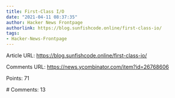 ```yaml
---
title: First-Class I/O
date: "2021-04-11 08:37:35"
author: Hacker News Frontpage
authorlink: https://blog.sunfishcode.online/first-class-io/
tags:
- Hacker-News-Frontpage
---
```


<p>Article URL: <a href="https://blog.sunfishcode.online/first-class-io/">https://blog.sunfishcode.online/first-class-io/</a></p>
<p>Comments URL: <a href="https://news.ycombinator.com/item?id=26768606">https://news.ycombinator.com/item?id=26768606</a></p>
<p>Points: 71</p>
<p># Comments: 13</p>
